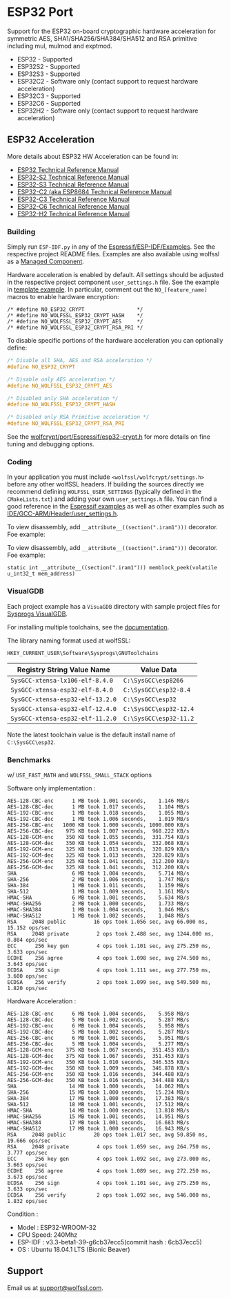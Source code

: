 # ESP32 Port

Support for the ESP32 on-board cryptographic hardware acceleration for symmetric AES, SHA1/SHA256/SHA384/SHA512 and RSA primitive including mul, mulmod and exptmod.

* ESP32 - Supported
* ESP32S2 - Supported
* ESP32S3 - Supported
* ESP32C2 - Software only (contact support to request hardware acceleration)
* ESP32C3 - Supported
* ESP32C6 - Supported
* ESP32H2 - Software only (contact support to request hardware acceleration)

## ESP32 Acceleration

More details about ESP32 HW Acceleration can be found in:

* [ESP32 Technical Reference Manual](https://espressif.com/sites/default/files/documentation/esp32_technical_reference_manual_en.pdf)
* [ESP32-S2 Technical Reference Manual](https://www.espressif.com/sites/default/files/documentation/esp32-s2_technical_reference_manual_en.pdf)
* [ESP32-S3 Technical Reference Manual](https://www.espressif.com/sites/default/files/documentation/esp32-s3_technical_reference_manual_en.pdf)
* [ESP32-C2 (aka ESP8684 Technical Reference Manual](https://www.espressif.com/sites/default/files/documentation/esp8684_technical_reference_manual_en.pdf)
* [ESP32-C3 Technical Reference Manual](https://www.espressif.com/sites/default/files/documentation/esp32-c3_technical_reference_manual_en.pdf)
* [ESP32-C6 Technical Reference Manual](https://www.espressif.com/sites/default/files/documentation/esp32-c6_technical_reference_manual_en.pdf)
* [ESP32-H2 Technical Reference Manual](https://www.espressif.com/sites/default/files/documentation/esp32-h2_technical_reference_manual_en.pdf)

### Building

Simply run `ESP-IDF.py` in any of the [Espressif/ESP-IDF/Examples](https://github.com/wolfSSL/wolfssl/tree/master/IDE/Espressif/ESP-IDF/examples).
See the respective project README files. Examples are also available using wolfssl as a [Managed Component](https://components.espressif.com/components/wolfssl/wolfssl).

Hardware acceleration is enabled by default. All settings should be adjusted in the respective project component
`user_settings.h` file. See the example in [template example](https://github.com/wolfSSL/wolfssl/blob/master/IDE/Espressif/ESP-IDF/examples/template/components/wolfssl/include/user_settings.h).
In particular, comment out the `NO_[feature_name]` macros to enable hardware encryption:

    /* #define NO_ESP32_CRYPT                 */
    /* #define NO_WOLFSSL_ESP32_CRYPT_HASH    */
    /* #define NO_WOLFSSL_ESP32_CRYPT_AES     */
    /* #define NO_WOLFSSL_ESP32_CRYPT_RSA_PRI */

To disable specific portions of the hardware acceleration you can optionally define:

```c
/* Disable all SHA, AES and RSA acceleration */
#define NO_ESP32_CRYPT

/* Disable only AES acceleration */
#define NO_WOLFSSL_ESP32_CRYPT_AES

/* Disabled only SHA acceleration */
#define NO_WOLFSSL_ESP32_CRYPT_HASH

/* Disabled only RSA Primitive acceleration */
#define NO_WOLFSSL_ESP32_CRYPT_RSA_PRI
```

See the [wolfcrypt/port/Espressif/esp32-crypt.h](https://github.com/wolfSSL/wolfssl/blob/master/wolfssl/wolfcrypt/port/Espressif/esp32-crypt.h)
for more details on fine tuning and debugging options.

### Coding

In your application you must include `<wolfssl/wolfcrypt/settings.h>` before any other wolfSSL headers.
If building the sources directly we recommend defining `WOLFSSL_USER_SETTINGS` (typically defined in the `CMakeLists.txt`)
and adding your own `user_settings.h` file. You can find a good reference in the [Espressif examples](https://github.com/wolfSSL/wolfssl/tree/master/IDE/Espressif/ESP-IDF/examples)
as well as other examples such as [IDE/GCC-ARM/Header/user_settings.h](https://github.com/wolfSSL/wolfssl/blob/master/IDE/GCC-ARM/Header/user_settings.h).

To view disassembly, add `__attribute__((section(".iram1")))` decorator. Foe example:

To view disassembly, add `__attribute__((section(".iram1")))` decorator. Foe example:

```
static int __attribute__((section(".iram1"))) memblock_peek(volatile u_int32_t mem_address)
```

### VisualGDB

Each project example has a `VisuaGDB` directory with sample project files for [Sysprogs VisualGDB](https://visualgdb.com).

For installing multiple toolchains, see the [documentation](https://visualgdb.com/documentation/espidf/).

The library naming format used at wolfSSL:

```
HKEY_CURRENT_USER\Software\Sysprogs\GNUToolchains
```

| Registry String Value Name       | Value Data             |
| -------------------------------- |----------------------- |
| `SysGCC-xtensa-lx106-elf-8.4.0`  | `C:\SysGCC\esp8266`    |
| `SysGCC-xtensa-esp32-elf-8.4.0`  | `C:\SysGCC\esp32-8.4`  |
| `SysGCC-xtensa-esp32-elf-13.2.0` | `C:\SysGCC\esp32`      |
| `SysGCC-xtensa-esp32-elf-12.4.0` | `C:\SysGCC\esp32-12.4` |
| `SysGCC-xtensa-esp32-elf-11.2.0` | `C:\SysGCC\esp32-11.2` |

Note the latest toolchain value is the default install name of `C:\SysGCC\esp32`.


### Benchmarks

w/ `USE_FAST_MATH` and `WOLFSSL_SMALL_STACK` options

Software only implementation :

```
AES-128-CBC-enc      1 MB took 1.001 seconds,    1.146 MB/s
AES-128-CBC-dec      1 MB took 1.017 seconds,    1.104 MB/s
AES-192-CBC-enc      1 MB took 1.018 seconds,    1.055 MB/s
AES-192-CBC-dec      1 MB took 1.006 seconds,    1.019 MB/s
AES-256-CBC-enc   1000 KB took 1.000 seconds, 1000.000 KB/s
AES-256-CBC-dec    975 KB took 1.007 seconds,  968.222 KB/s
AES-128-GCM-enc    350 KB took 1.055 seconds,  331.754 KB/s
AES-128-GCM-dec    350 KB took 1.054 seconds,  332.068 KB/s
AES-192-GCM-enc    325 KB took 1.013 seconds,  320.829 KB/s
AES-192-GCM-dec    325 KB took 1.013 seconds,  320.829 KB/s
AES-256-GCM-enc    325 KB took 1.041 seconds,  312.200 KB/s
AES-256-GCM-dec    325 KB took 1.041 seconds,  312.200 KB/s
SHA                  6 MB took 1.004 seconds,    5.714 MB/s
SHA-256              2 MB took 1.006 seconds,    1.747 MB/s
SHA-384              1 MB took 1.011 seconds,    1.159 MB/s
SHA-512              1 MB took 1.009 seconds,    1.161 MB/s
HMAC-SHA             6 MB took 1.001 seconds,    5.634 MB/s
HMAC-SHA256          2 MB took 1.000 seconds,    1.733 MB/s
HMAC-SHA384          1 MB took 1.004 seconds,    1.046 MB/s
HMAC-SHA512          1 MB took 1.002 seconds,    1.048 MB/s
RSA     2048 public         16 ops took 1.056 sec, avg 66.000 ms, 15.152 ops/sec
RSA     2048 private         2 ops took 2.488 sec, avg 1244.000 ms, 0.804 ops/sec
ECC      256 key gen         4 ops took 1.101 sec, avg 275.250 ms, 3.633 ops/sec
ECDHE    256 agree           4 ops took 1.098 sec, avg 274.500 ms, 3.643 ops/sec
ECDSA    256 sign            4 ops took 1.111 sec, avg 277.750 ms, 3.600 ops/sec
ECDSA    256 verify          2 ops took 1.099 sec, avg 549.500 ms, 1.820 ops/sec
```

Hardware Acceleration :


```
AES-128-CBC-enc      6 MB took 1.004 seconds,    5.958 MB/s
AES-128-CBC-dec      5 MB took 1.002 seconds,    5.287 MB/s
AES-192-CBC-enc      6 MB took 1.004 seconds,    5.958 MB/s
AES-192-CBC-dec      5 MB took 1.002 seconds,    5.287 MB/s
AES-256-CBC-enc      6 MB took 1.001 seconds,    5.951 MB/s
AES-256-CBC-dec      5 MB took 1.004 seconds,    5.277 MB/s
AES-128-GCM-enc    375 KB took 1.067 seconds,  351.453 KB/s
AES-128-GCM-dec    375 KB took 1.067 seconds,  351.453 KB/s
AES-192-GCM-enc    350 KB took 1.010 seconds,  346.535 KB/s
AES-192-GCM-dec    350 KB took 1.009 seconds,  346.878 KB/s
AES-256-GCM-enc    350 KB took 1.016 seconds,  344.488 KB/s
AES-256-GCM-dec    350 KB took 1.016 seconds,  344.488 KB/s
SHA                 14 MB took 1.000 seconds,   14.062 MB/s
SHA-256             15 MB took 1.000 seconds,   15.234 MB/s
SHA-384             17 MB took 1.000 seconds,   17.383 MB/s
SHA-512             18 MB took 1.001 seconds,   17.512 MB/s
HMAC-SHA            14 MB took 1.000 seconds,   13.818 MB/s
HMAC-SHA256         15 MB took 1.001 seconds,   14.951 MB/s
HMAC-SHA384         17 MB took 1.001 seconds,   16.683 MB/s
HMAC-SHA512         17 MB took 1.000 seconds,   16.943 MB/s
RSA     2048 public         20 ops took 1.017 sec, avg 50.850 ms, 19.666 ops/sec
RSA     2048 private         4 ops took 1.059 sec, avg 264.750 ms, 3.777 ops/sec
ECC      256 key gen         4 ops took 1.092 sec, avg 273.000 ms, 3.663 ops/sec
ECDHE    256 agree           4 ops took 1.089 sec, avg 272.250 ms, 3.673 ops/sec
ECDSA    256 sign            4 ops took 1.101 sec, avg 275.250 ms, 3.633 ops/sec
ECDSA    256 verify          2 ops took 1.092 sec, avg 546.000 ms, 1.832 ops/sec
```

Condition  :
- Model    : ESP32-WROOM-32
- CPU Speed: 240Mhz
- ESP-IDF  : v3.3-beta1-39-g6cb37ecc5(commit hash : 6cb37ecc5)
- OS       : Ubuntu 18.04.1 LTS (Bionic Beaver)

## Support

Email us at [support@wolfssl.com](mailto:support@wolfssl.com).

